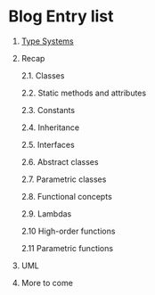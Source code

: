 # Blog Entry list

1. [Type Systems](/grasp-principles/blog/type-systems/)
2. Recap

   2.1. Classes

   2.2. Static methods and attributes

   2.3. Constants

   2.4. Inheritance

   2.5. Interfaces

   2.6. Abstract classes

   2.7. Parametric classes

   2.8. Functional concepts

   2.9. Lambdas

   2.10 High-order functions

   2.11 Parametric functions

3. UML
4. More to come
